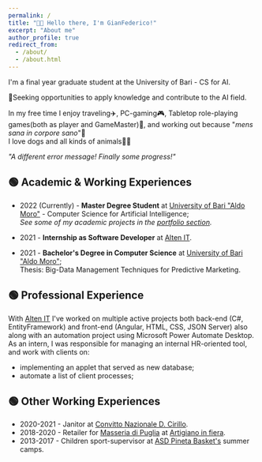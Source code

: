 ```yaml
---
permalink: /
title: "👋🏼 Hello there, I'm GianFederico!"
excerpt: "About me"
author_profile: true
redirect_from: 
  - /about/
  - /about.html
---
```


I'm a final year graduate student at the University of Bari - CS for AI.

🔎Seeking opportunities to apply knowledge and contribute to the AI field.

In my free time I enjoy traveling✈️, PC-gaming🎮, Tabletop role-playing games(both as player and GameMaster)🎲, and working out because "*mens sana in corpore sano*"💪 \
I love dogs and all kinds of animals🐾🍂

<em>"A different error message! Finally some progress!"</em>


## 🟢 Academic & Working Experiences
- 2022 (Currently) - **Master Degree Student** at [University of Bari "Aldo Moro"](https://www.uniba.it/it/ricerca/dipartimenti/informatica) - Computer Science for Artificial Intelligence; \
*See some of my academic projects in the [portfolio section](https://gianfederico.github.io/portfolio).*

- 2021 - **Internship as Software Developer** at [Alten IT](https://www.alten.it/).

- 2021 - **Bachelor's Degree in Computer Science** at [University of Bari "Aldo Moro"](https://www.uniba.it/it/ricerca/dipartimenti/informatica); \
Thesis: Big-Data Management Techniques for Predictive Marketing.


## 🟢 Professional Experience
With [Alten IT](https://www.alten.it/) I've worked on multiple active projects both back-end (C#, EntityFramework) and front-end (Angular, HTML, CSS, JSON Server) also along with an automation project using Microsoft Power Automate Desktop. \
As an intern, I was responsible for managing an internal HR-oriented tool, and work with clients on:
  - implementing an applet that served as new database; 
  - automate a list of client processes;

## 🟢 Other Working Experiences
  - 2020-2021 - Janitor at [Convitto Nazionale D. Cirillo](https://www.convittocirillo.edu.it/).
  - 2018-2020 - Retailer for [Masseria di Puglia](https://www.masseriadipuglia.it/) at [Artigiano in fiera](https://artigianoinfiera.it/).
  - 2013-2017 - Children sport-supervisor at [ASD Pineta Basket's](https://www.facebook.com/asdpinetabasket/?locale=it_IT) summer camps.







